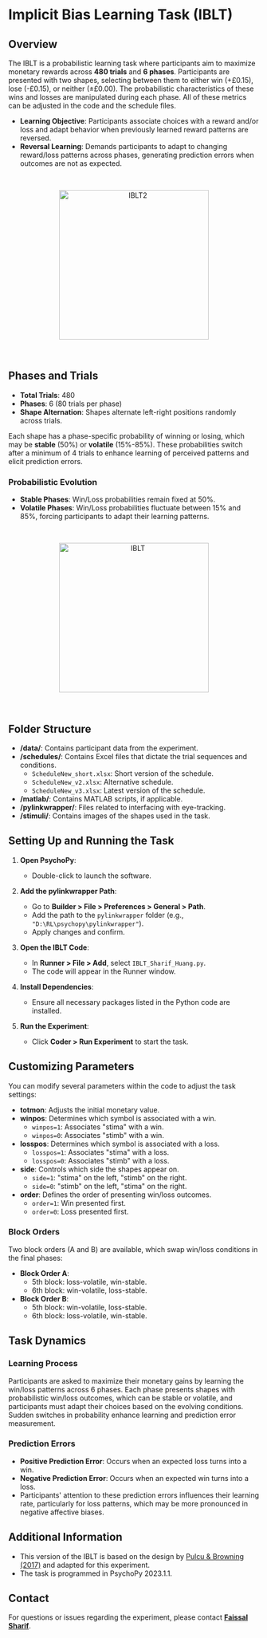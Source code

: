 # Implicit Bias Learning Task (IBLT)

##  Overview
The IBLT is a probabilistic learning task where participants aim to maximize monetary rewards across **480 trials** and **6 phases**. Participants are presented with two shapes, selecting between them to either win (+£0.15), lose (-£0.15), or neither (±£0.00). The probabilistic characteristics of these wins and losses are manipulated during each phase. All of these metrics can be adjusted in the code and the schedule files.

- **Learning Objective**: Participants associate choices with a reward and/or loss and adapt behavior when previously learned reward patterns are reversed.
- **Reversal Learning**: Demands participants to adapt to changing reward/loss patterns across phases, generating prediction errors when outcomes are not as expected.

</br>
<p align="center">
  <img src="https://github.com/user-attachments/assets/158cfa23-fdf2-44cf-bf70-9a8f629a7949" alt="IBLT2" height="300"/>
</p>
</br>


## Phases and Trials
- **Total Trials**: 480
- **Phases**: 6 (80 trials per phase)
- **Shape Alternation**: Shapes alternate left-right positions randomly across trials.

Each shape has a phase-specific probability of winning or losing, which may be **stable** (50%) or **volatile** (15%-85%). These probabilities switch after a minimum of 4 trials to enhance learning of perceived patterns and elicit prediction errors.

### Probabilistic Evolution
- **Stable Phases**: Win/Loss probabilities remain fixed at 50%.
- **Volatile Phases**: Win/Loss probabilities fluctuate between 15% and 85%, forcing participants to adapt their learning patterns.
</br>

<p align="center">
  <img src="https://github.com/user-attachments/assets/fa5dd8aa-726e-4198-99b1-a905493ee0a3" alt="IBLT" height="300"/>
</p>
</br>


## Folder Structure
- **/data/**: Contains participant data from the experiment.
- **/schedules/**: Contains Excel files that dictate the trial sequences and conditions.
  - `ScheduleNew_short.xlsx`: Short version of the schedule.
  - `ScheduleNew_v2.xlsx`: Alternative schedule.
  - `ScheduleNew_v3.xlsx`: Latest version of the schedule.
- **/matlab/**: Contains MATLAB scripts, if applicable.
- **/pylinkwrapper/**: Files related to interfacing with eye-tracking.
- **/stimuli/**: Contains images of the shapes used in the task.


## Setting Up and Running the Task
1. **Open PsychoPy**:
   - Double-click to launch the software.

2. **Add the pylinkwrapper Path**:
   - Go to **Builder > File > Preferences > General > Path**.
   - Add the path to the `pylinkwrapper` folder (e.g., `"D:\RL\psychopy\pylinkwrapper"`).
   - Apply changes and confirm.

3. **Open the IBLT Code**:
   - In **Runner > File > Add**, select `IBLT_Sharif_Huang.py`.
   - The code will appear in the Runner window.

4. **Install Dependencies**:
   - Ensure all necessary packages listed in the Python code are installed.

5. **Run the Experiment**:
   - Click **Coder > Run Experiment** to start the task.

## Customizing Parameters
You can modify several parameters within the code to adjust the task settings:
- **totmon**: Adjusts the initial monetary value.
- **winpos**: Determines which symbol is associated with a win.
  - `winpos=1`: Associates "stima" with a win.
  - `winpos=0`: Associates "stimb" with a win.
- **losspos**: Determines which symbol is associated with a loss.
  - `losspos=1`: Associates "stima" with a loss.
  - `losspos=0`: Associates "stimb" with a loss.
- **side**: Controls which side the shapes appear on.
  - `side=1`: "stima" on the left, "stimb" on the right.
  - `side=0`: "stimb" on the left, "stima" on the right.
- **order**: Defines the order of presenting win/loss outcomes.
  - `order=1`: Win presented first.
  - `order=0`: Loss presented first.

### Block Orders
Two block orders (A and B) are available, which swap win/loss conditions in the final phases:
- **Block Order A**: 
  - 5th block: loss-volatile, win-stable.
  - 6th block: win-volatile, loss-stable.
- **Block Order B**:
  - 5th block: win-volatile, loss-stable.
  - 6th block: loss-volatile, win-stable.


## Task Dynamics

### Learning Process
Participants are asked to maximize their monetary gains by learning the win/loss patterns across 6 phases. Each phase presents shapes with probabilistic win/loss outcomes, which can be stable or volatile, and participants must adapt their choices based on the evolving conditions. Sudden switches in probability enhance learning and prediction error measurement.

### Prediction Errors
- **Positive Prediction Error**: Occurs when an expected loss turns into a win.
- **Negative Prediction Error**: Occurs when an expected win turns into a loss.
- Participants' attention to these prediction errors influences their learning rate, particularly for loss patterns, which may be more pronounced in negative affective biases.

## Additional Information
- This version of the IBLT is based on the design by [Pulcu & Browning (2017)](https://pmc.ncbi.nlm.nih.gov/articles/PMC5633345/) and adapted for this experiment.
- The task is programmed in PsychoPy 2023.1.1.

## Contact
For questions or issues regarding the experiment, please contact [**Faissal Sharif**](mailto:faissal.sharif@stx.ox.ac.uk).
